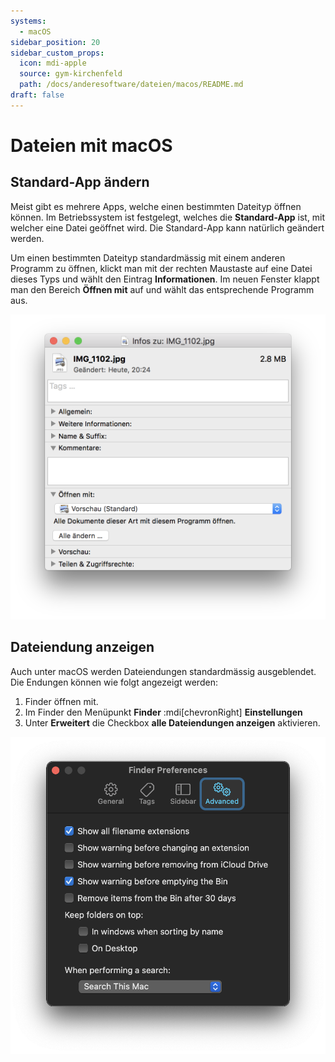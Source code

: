 ```yaml
---
systems:
  - macOS
sidebar_position: 20
sidebar_custom_props:
  icon: mdi-apple
  source: gym-kirchenfeld
  path: /docs/anderesoftware/dateien/macos/README.md
draft: false
---
```


# Dateien mit macOS



## Standard-App ändern

Meist gibt es mehrere Apps, welche einen bestimmten Dateityp öffnen können. Im Betriebssystem ist festgelegt, welches die **Standard-App** ist, mit welcher eine Datei geöffnet wird. Die Standard-App kann natürlich geändert werden.

Um einen bestimmten Dateityp standardmässig mit einem anderen Programm zu öffnen, klickt man mit der rechten Maustaste auf eine Datei dieses Typs und wählt den Eintrag __Informationen__. Im neuen Fenster klappt man den Bereich __Öffnen mit__ auf und wählt das entsprechende Programm aus.

![Öffnen mit](./macos-open-with.png)


## Dateiendung anzeigen

Auch unter macOS werden Dateiendungen standardmässig ausgeblendet. Die Endungen können wie folgt angezeigt werden:

1. Finder öffnen mit.
2. Im Finder den Menüpunkt __Finder__ :mdi[chevronRight] __Einstellungen__
3. Unter __Erweitert__ die Checkbox __alle Dateiendungen anzeigen__ aktivieren.

![Dateiendungen immer anzeigen](./macos-show-fileextension.png)
